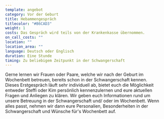 ```yaml
---
template: angebot
category: Vor der Geburt
title: Hebammengespräch
titlecolor: "#B6CAD3"
weight: 1
costs: Das Gespräch wird teils von der Krankenkasse übernommen.
on_call_costs: ""
location: ""
location_area: ""
language: Deutsch oder Englisch
duration: Eine Stunde
timing: Zu beliebigem Zeitpunkt in der Schwangerschaft
---
```

Gerne lernen wir Frauen oder Paare, welche wir nach der Geburt im Wochenbett betreuen, bereits schon in der Schwangerschaft kennen. Dieses Erstgespräch läuft sehr individuell ab, bietet euch die Möglichkeit entweder Steffi oder Kim persönlich kennenzulernen und eure aktuellen Fragen und Anliegen zu klären. Wir geben euch Informationen rund um unsere Betreuung in der Schwangerschaft und/ oder im Wochenbett. Wenn alles passt, nehmen wir dann eure Personalien, Besonderheiten in der Schwangerschaft und Wünsche für's Wochenbett auf.